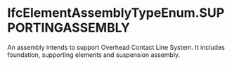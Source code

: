 IfcElementAssemblyTypeEnum.SUPPORTINGASSEMBLY
=============================================
An assembly intends to support Overhead Contact Line System. It includes
foundation, supporting elements and suspension assembly.  


